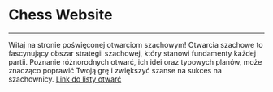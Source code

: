 
Chess Website
=============
  
***

Witaj na stronie poświęconej otwarciom szachowym!
 Otwarcia szachowe to fascynujący obszar strategii szachowej, który stanowi fundamenty każdej partii. Poznanie różnorodnych otwarć, ich idei oraz typowych planów, może znacząco poprawić Twoją grę i zwiększyć szanse na sukces na szachownicy. [Link do listy otwarć]


[Link do listy otwarć]: list_page.md
